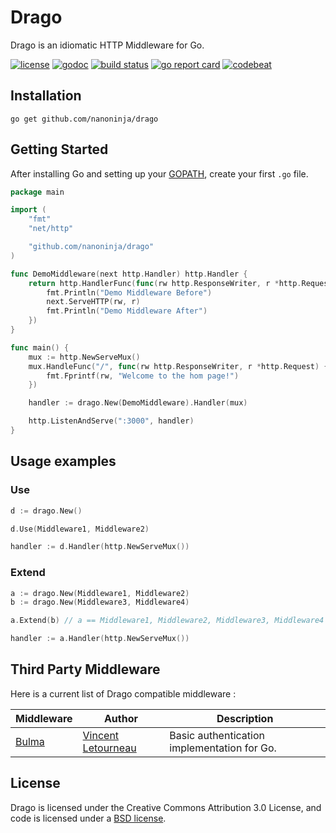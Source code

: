 # Drago

Drago is an idiomatic HTTP Middleware for Go.

[![license](https://img.shields.io/badge/License-BSD%203--Clause-blue.svg)](https://github.com/nanoninja/drago/blob/master/LICENSE) [![godoc](https://godoc.org/github.com/nanoninja/drago?status.svg)](https://godoc.org/github.com/nanoninja/drago) [![build status](https://travis-ci.org/nanoninja/drago.svg)](https://travis-ci.org/nanoninja/drago)  [![go report card](https://goreportcard.com/badge/github.com/nanoninja/drago)](https://goreportcard.com/report/github.com/nanoninja/drago) [![codebeat](https://codebeat.co/badges/58e89ce4-2fd8-4a93-b624-afdbbb44a6e3)](https://codebeat.co/projects/github-com-nanoninja-drago)

## Installation

    go get github.com/nanoninja/drago

## Getting Started

After installing Go and setting up your
[GOPATH](http://golang.org/doc/code.html#GOPATH), create your first `.go` file.

``` go
package main

import (
	"fmt"
	"net/http"

	"github.com/nanoninja/drago"
)

func DemoMiddleware(next http.Handler) http.Handler {
	return http.HandlerFunc(func(rw http.ResponseWriter, r *http.Request) {
		fmt.Println("Demo Middleware Before")
		next.ServeHTTP(rw, r)
        fmt.Println("Demo Middleware After")
	})
}

func main() {
	mux := http.NewServeMux()
	mux.HandleFunc("/", func(rw http.ResponseWriter, r *http.Request) {
		fmt.Fprintf(rw, "Welcome to the hom page!")
	})

	handler := drago.New(DemoMiddleware).Handler(mux)

	http.ListenAndServe(":3000", handler)
}
```

## Usage examples

### Use
``` go
d := drago.New()

d.Use(Middleware1, Middleware2)

handler := d.Handler(http.NewServeMux())
```

### Extend
``` go
a := drago.New(Middleware1, Middleware2)
b := drago.New(Middleware3, Middleware4)

a.Extend(b) // a == Middleware1, Middleware2, Middleware3, Middleware4

handler := a.Handler(http.NewServeMux())
```

## Third Party Middleware

Here is a current list of Drago compatible middleware :

| Middleware | Author | Description |
| -----------|--------|-------------|
| [Bulma](https://github.com/nanoninja/bulma) | [Vincent Letourneau](https://github.com/nanoninja) | Basic authentication implementation for Go. |

## License

Drago is licensed under the Creative Commons Attribution 3.0 License, and code is licensed under a [BSD license](https://github.com/nanoninja/drago/blob/master/LICENSE).
